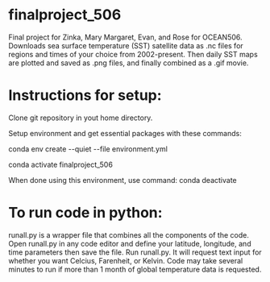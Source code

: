 # finalproject_506
Final project for Zinka, Mary Margaret, Evan, and Rose for OCEAN506. Downloads sea surface temperature (SST) satellite data as .nc files for regions and times of your choice from 2002-present. Then daily SST maps are plotted and saved as .png files, and finally combined as a .gif movie.

# Instructions for setup:
Clone git repository in yout home directory.

Setup environment and get essential packages with these commands:
 
conda env create --quiet --file environment.yml

conda activate finalproject_506

When done using this environment, use command: conda deactivate

# To run code in python:
runall.py is a wrapper file that combines all the components of the code.
Open runall.py in any code editor and define your latitude, longitude, and time parameters then save the file.
Run runall.py. It will request text input for whether you want Celcius, Farenheit, or Kelvin.
Code may take several minutes to run if more than 1 month of global temperature data is requested.


